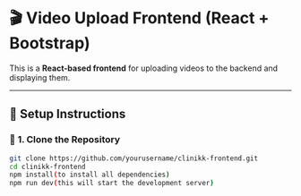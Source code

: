 # 🎬 Video Upload Frontend (React + Bootstrap)

This is a **React-based frontend** for uploading videos to the backend and displaying them.

---

## 🚀 **Setup Instructions**

### 🔹 **1. Clone the Repository**
```sh
git clone https://github.com/yourusername/clinikk-frontend.git
cd clinikk-frontend
npm install(to install all dependencies)
npm run dev(this will start the development server)


